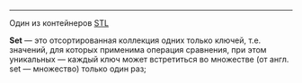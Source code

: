***
Один из контейнеров [STL](STL.md)

**Set** — это отсортированная коллекция одних только ключей, т.е. значений, для которых применима операция сравнения, при этом уникальных — каждый ключ может встретиться во множестве (от англ. set — множество) только один раз;